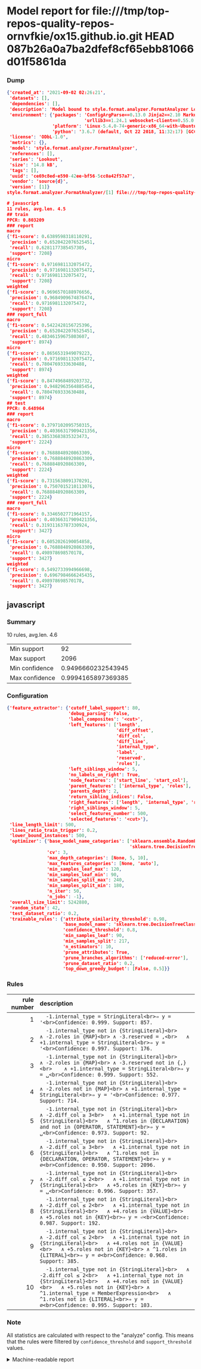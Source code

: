 # Model report for file:///tmp/top-repos-quality-repos-ornvfkie/ox15.github.io.git HEAD 087b26a0a7ba2dfef8cf65ebb81066d01f5861da

### Dump

```json
{'created_at': '2021-09-02 02:26:21',
 'datasets': [],
 'dependencies': [],
 'description': 'Model bound to style.format.analyzer.FormatAnalyzer Lookout analyzer.',
 'environment': {'packages': 'ConfigArgParse==0.13.0 Jinja2==2.10 MarkupSafe==1.1.1 PyStemmer==1.3.0 PyYAML==5.1 Pympler==0.5 SQLAlchemy==1.2.10 SQLAlchemy-Utils==0.33.3 asdf==2.3.2 bblfsh==2.12.7 boto==2.49.0 boto3==1.9.130 botocore==1.12.130 cachetools==2.0.1 certifi==2019.3.9 chardet==3.0.4 clint==0.5.1 docker==3.7.0 docker-pycreds==0.4.0 dulwich==0.19.11 grpcio==1.19.0 grpcio-tools==1.19.0 humanfriendly==4.16.1 humanize==0.5.1 idna==2.8 jmespath==0.9.4 jsonschema==2.6.0 lookout-sdk==0.4.1 lookout-sdk-ml==0.19.0 lookout-style==0.2.0 lz4==2.1.6 modelforge==0.12.1 numpy==1.16.2 packaging==19.0 pandas==0.22.0 pip==19.0.3 protobuf==3.7.0 psycopg2-binary==2.7.5 pygtrie==2.3 pyparsing==2.3.1 python-dateutil==2.8.0 python-igraph==0.7.1.post6 pytz==2019.1 requests==2.21.0 requirements-parser==0.2.0 scikit-learn==0.20.1 scikit-optimize==0.5.2 scipy==1.2.1 semantic-version==2.6.0 setuptools==40.8.0 six==1.12.0 smart-open==1.8.1 sourced-ml==0.8.2 spdx==2.5.0 stringcase==1.2.0 tabulate==0.8.2 tqdm==4.31.1 '
                             'urllib3==1.24.1 websocket-client==0.55.0 xxhash==1.3.0',
                 'platform': 'Linux-5.4.0-74-generic-x86_64-with-Ubuntu-18.04-bionic',
                 'python': '3.6.7 (default, Oct 22 2018, 11:32:17) [GCC 8.2.0]'},
 'license': 'ODbL-1.0',
 'metrics': {},
 'model': 'style.format.analyzer.FormatAnalyzer',
 'references': [],
 'series': 'Lookout',
 'size': '14.8 kB',
 'tags': [],
 'uuid': 'ce69c8ed-e590-42ee-bf56-5cc0a42f57a7',
 'vendor': 'source{d}',
 'version': [1]}
style.format.analyzer.FormatAnalyzer/[1] file:///tmp/top-repos-quality-repos-ornvfkie/ox15.github.io.git 087b26a0a7ba2dfef8cf65ebb81066d01f5861da

# javascript
11 rules, avg.len. 4.5
## train
PPCR: 0.803209
### report
macro
{'f1-score': 0.6389598318110291,
 'precision': 0.6520422076525451,
 'recall': 0.6281177385457305,
 'support': 7208}
micro
{'f1-score': 0.9716981132075472,
 'precision': 0.9716981132075472,
 'recall': 0.9716981132075472,
 'support': 7208}
weighted
{'f1-score': 0.9696570188976656,
 'precision': 0.9684909674876474,
 'recall': 0.9716981132075472,
 'support': 7208}
### report_full
macro
{'f1-score': 0.5422428156725396,
 'precision': 0.6520422076525451,
 'recall': 0.48346159675803607,
 'support': 8974}
micro
{'f1-score': 0.8656531949079223,
 'precision': 0.9716981132075472,
 'recall': 0.7804769333630488,
 'support': 8974}
weighted
{'f1-score': 0.8474968489203732,
 'precision': 0.9482963564885454,
 'recall': 0.7804769333630488,
 'support': 8974}
## test
PPCR: 0.648964
### report
macro
{'f1-score': 0.3797102095750315,
 'precision': 0.40366317909421356,
 'recall': 0.38533683835323473,
 'support': 2224}
micro
{'f1-score': 0.7688848920863309,
 'precision': 0.7688848920863309,
 'recall': 0.7688848920863309,
 'support': 2224}
weighted
{'f1-score': 0.7315638091370291,
 'precision': 0.7507015210113076,
 'recall': 0.7688848920863309,
 'support': 2224}
### report_full
macro
{'f1-score': 0.3346502771964157,
 'precision': 0.40366317909421356,
 'recall': 0.31931163787330924,
 'support': 3427}
micro
{'f1-score': 0.6052026190054858,
 'precision': 0.7688848920863309,
 'recall': 0.498978698570178,
 'support': 3427}
weighted
{'f1-score': 0.5492733994966698,
 'precision': 0.6967984666245435,
 'recall': 0.498978698570178,
 'support': 3427}
```

## javascript
### Summary
10 rules, avg.len. 4.6

| | |
|-|-|
|Min support|92|
|Max support|2096|
|Min confidence|0.9496660232543945|
|Max confidence|0.9994165897369385|

### Configuration

```json
{'feature_extractor': {'cutoff_label_support': 80,
                       'debug_parsing': False,
                       'label_composites': '<cut>',
                       'left_features': ['length',
                                         'diff_offset',
                                         'diff_col',
                                         'diff_line',
                                         'internal_type',
                                         'label',
                                         'reserved',
                                         'roles'],
                       'left_siblings_window': 5,
                       'no_labels_on_right': True,
                       'node_features': ['start_line', 'start_col'],
                       'parent_features': ['internal_type', 'roles'],
                       'parents_depth': 2,
                       'return_sibling_indices': False,
                       'right_features': ['length', 'internal_type', 'reserved', 'roles'],
                       'right_siblings_window': 5,
                       'select_features_number': 500,
                       'selected_features': '<cut>'},
 'line_length_limit': 500,
 'lines_ratio_train_trigger': 0.2,
 'lower_bound_instances': 500,
 'optimizer': {'base_model_name_categories': ['sklearn.ensemble.RandomForestClassifier',
                                              'sklearn.tree.DecisionTreeClassifier'],
               'cv': 3,
               'max_depth_categories': [None, 5, 10],
               'max_features_categories': [None, 'auto'],
               'min_samples_leaf_max': 120,
               'min_samples_leaf_min': 90,
               'min_samples_split_max': 240,
               'min_samples_split_min': 180,
               'n_iter': 50,
               'n_jobs': -1},
 'overall_size_limit': 5242880,
 'random_state': 42,
 'test_dataset_ratio': 0.2,
 'trainable_rules': {'attribute_similarity_threshold': 0.98,
                     'base_model_name': 'sklearn.tree.DecisionTreeClassifier',
                     'confidence_threshold': 0.8,
                     'min_samples_leaf': 90,
                     'min_samples_split': 217,
                     'n_estimators': 10,
                     'prune_attributes': True,
                     'prune_branches_algorithms': ['reduced-error'],
                     'prune_dataset_ratio': 0.2,
                     'top_down_greedy_budget': [False, 0.5]}}
```

### Rules

| rule number | description |
|----:|:-----|
| 1 | `  -1.internal_type = StringLiteral<br>⇒ y = '<br>Confidence: 0.999. Support: 857.` |
| 2 | `  -1.internal_type not in {StringLiteral}<br>	∧ -2.roles in {MAP}<br>	∧ -3.reserved = ,<br>	∧ +1.internal_type = StringLiteral<br>⇒ y = '<br>Confidence: 0.997. Support: 176.` |
| 3 | `  -1.internal_type not in {StringLiteral}<br>	∧ -2.roles in {MAP}<br>	∧ -3.reserved not in {,}<br>	∧ +1.internal_type = StringLiteral<br>⇒ y = ␣<br>Confidence: 0.999. Support: 552.` |
| 4 | `  -1.internal_type not in {StringLiteral}<br>	∧ -2.roles not in {MAP}<br>	∧ +1.internal_type = StringLiteral<br>⇒ y = '<br>Confidence: 0.977. Support: 714.` |
| 5 | `  -1.internal_type not in {StringLiteral}<br>	∧ -2.diff_col ≥ 3<br>	∧ +1.internal_type not in {StringLiteral}<br>	∧ ^1.roles in {DECLARATION} and not in {OPERATOR, STATEMENT}<br>⇒ y = ␣<br>Confidence: 0.973. Support: 92.` |
| 6 | `  -1.internal_type not in {StringLiteral}<br>	∧ -2.diff_col ≥ 3<br>	∧ +1.internal_type not in {StringLiteral}<br>	∧ ^1.roles not in {DECLARATION, OPERATOR, STATEMENT}<br>⇒ y = ∅<br>Confidence: 0.950. Support: 2096.` |
| 7 | `  -1.internal_type not in {StringLiteral}<br>	∧ -2.diff_col ≤ 2<br>	∧ +1.internal_type not in {StringLiteral}<br>	∧ +5.roles in {KEY}<br>⇒ y = ␣<br>Confidence: 0.996. Support: 357.` |
| 8 | `  -1.internal_type not in {StringLiteral}<br>	∧ -2.diff_col ≤ 2<br>	∧ +1.internal_type not in {StringLiteral}<br>	∧ +4.roles in {VALUE}<br>	∧ +5.roles not in {KEY}<br>⇒ y = ⏎<br>Confidence: 0.987. Support: 192.` |
| 9 | `  -1.internal_type not in {StringLiteral}<br>	∧ -2.diff_col ≤ 2<br>	∧ +1.internal_type not in {StringLiteral}<br>	∧ +4.roles not in {VALUE}<br>	∧ +5.roles not in {KEY}<br>	∧ ^1.roles in {LITERAL}<br>⇒ y = ∅<br>Confidence: 0.968. Support: 385.` |
| 10 | `  -1.internal_type not in {StringLiteral}<br>	∧ -2.diff_col ≤ 2<br>	∧ +1.internal_type not in {StringLiteral}<br>	∧ +4.roles not in {VALUE}<br>	∧ +5.roles not in {KEY}<br>	∧ ^1.internal_type = MemberExpression<br>	∧ ^1.roles not in {LITERAL}<br>⇒ y = ∅<br>Confidence: 0.995. Support: 103.` |

### Note
All statistics are calculated with respect to the "analyze" config. This means that the rules were filtered by
`confidence_threshold` and `support_threshold` values.

<details>
    <summary>Machine-readable report</summary>
```json
{"javascript": {"avg_rule_len": 4.6, "max_conf": 0.9994165897369385, "max_support": 2096, "min_conf": 0.9496660232543945, "min_support": 92, "num_rules": 10}}
```
</details>
